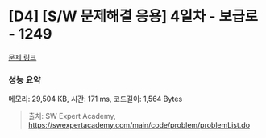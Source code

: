 # [D4] [S/W 문제해결 응용] 4일차 - 보급로 - 1249 

[문제 링크](https://swexpertacademy.com/main/code/problem/problemDetail.do?contestProbId=AV15QRX6APsCFAYD) 

### 성능 요약

메모리: 29,504 KB, 시간: 171 ms, 코드길이: 1,564 Bytes



> 출처: SW Expert Academy, https://swexpertacademy.com/main/code/problem/problemList.do
